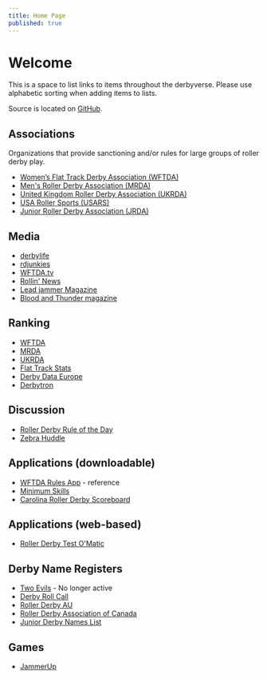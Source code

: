 ```yaml
---
title: Home Page
published: true
---
```


# Welcome

This is a space to list links to items throughout the derbyverse.
Please use alphabetic sorting when adding items to lists.

Source is located on [GitHub](https://github.com/miketheman/derbywebapps/blob/master/source/index.html.md).

## Associations
Organizations that provide sanctioning and/or rules for large groups of roller derby play.

- [Women’s Flat Track Derby Association (WFTDA)](http://wftda.com/)
- [Men's Roller Derby Association (MRDA)](http://www.mensrollerderbyassociation.com/)
- [United Kingdom Roller Derby Association (UKRDA)](http://ukrda.org.uk/)
- [USA Roller Sports (USARS)](http://www.teamusa.org/usa-roller-sports)
- [Junior Roller Derby Association (JRDA)](http://www.juniorrollerderby.org/)

## Media

- [derbylife](http://www.derbylife.com/)
- [rdjunkies](http://rdjunkies.tumblr.com/)
- [WFTDA.tv](http://wftda.tv/)
- [Rollin' News](http://rollinnews.com/)
- [Lead jammer Magazine](http://www.leadjammermag.com/)
- [Blood and Thunder magazine](http://bloodandthundermag.com/)

## Ranking

- [WFTDA](http://wftda.com/rankings)
- [MRDA](http://www.mensrollerderbyassociation.com/current-rankings/)
- [UKRDA](http://ukrda.org.uk/?tag=rankings)
- [Flat Track Stats](http://flattrackstats.com/)
- [Derby Data Europe](http://derbydataeurope.com/category/rankings-2/)
- [Derbytron](http://derbytron.com/)

## Discussion

- [Roller Derby Rule of the Day](http://www.rollerderbyruleoftheday.com/)
- [Zebra Huddle](http://www.zebrahuddle.com/)

## Applications (downloadable)

- [WFTDA Rules App](http://wftda.com/store/wftda/item/99110001) - reference
- [Minimum Skills](http://rollerderbytestomatic.com/minimumskills)
- [Carolina Roller Derby Scoreboard](http://sourceforge.net/projects/derbyscoreboard/)

## Applications (web-based)

- [Roller Derby Test O'Matic](http://rollerderbytestomatic.com/)

## Derby Name Registers

- [Two Evils](http://www.twoevils.org/rollergirls/) - No longer active
- [Derby Roll Call](http://www.derbyrollcall.com/)
- [Roller Derby AU](http://www.rollerderbyau.net/derby-names-roster/womens-derby-names-roster/)
- [Roller Derby Association of Canada](http://rollerderbycanada.ca/?page_id=465)
- [Junior Derby Names List](http://www.juniorrollerderby.org/junior-derby-names-listing.html)

## Games

- [JammerUp](http://jammerup.com/)
